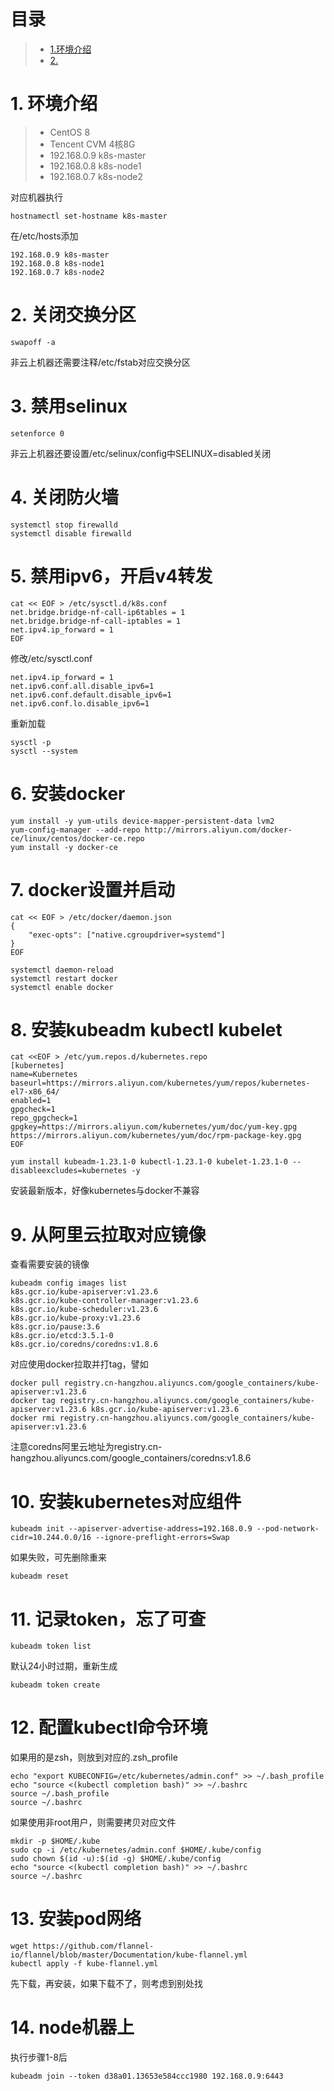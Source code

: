 # 目录
> * [1.环境介绍](#main-chapter-1)
> * [2.](#main-chapter-2)

# 1. 环境介绍
> * CentOS 8
> * Tencent CVM 4核8G
> * 192.168.0.9 k8s-master
> * 192.168.0.8 k8s-node1
> * 192.168.0.7 k8s-node2

对应机器执行
```
hostnamectl set-hostname k8s-master
```
在/etc/hosts添加
```
192.168.0.9 k8s-master
192.168.0.8 k8s-node1 
192.168.0.7 k8s-node2 
```

# 2. 关闭交换分区
```
swapoff -a
```
非云上机器还需要注释/etc/fstab对应交换分区

# 3. 禁用selinux
```
setenforce 0
```
非云上机器还要设置/etc/selinux/config中SELINUX=disabled关闭

# 4. 关闭防火墙
```
systemctl stop firewalld
systemctl disable firewalld
```
# 5. 禁用ipv6，开启v4转发
```
cat << EOF > /etc/sysctl.d/k8s.conf
net.bridge.bridge-nf-call-ip6tables = 1
net.bridge.bridge-nf-call-iptables = 1
net.ipv4.ip_forward = 1
EOF
```
修改/etc/sysctl.conf
```
net.ipv4.ip_forward = 1
net.ipv6.conf.all.disable_ipv6=1
net.ipv6.conf.default.disable_ipv6=1
net.ipv6.conf.lo.disable_ipv6=1
```
重新加载
```
sysctl -p
sysctl --system
```

# 6. 安装docker
```
yum install -y yum-utils device-mapper-persistent-data lvm2
yum-config-manager --add-repo http://mirrors.aliyun.com/docker-ce/linux/centos/docker-ce.repo
yum install -y docker-ce
```

# 7. docker设置并启动
```
cat << EOF > /etc/docker/daemon.json
{
    "exec-opts": ["native.cgroupdriver=systemd"]
}
EOF
```
```
systemctl daemon-reload
systemctl restart docker
systemctl enable docker
```

# 8. 安装kubeadm kubectl kubelet
```
cat <<EOF > /etc/yum.repos.d/kubernetes.repo
[kubernetes]
name=Kubernetes
baseurl=https://mirrors.aliyun.com/kubernetes/yum/repos/kubernetes-el7-x86_64/
enabled=1
gpgcheck=1
repo_gpgcheck=1
gpgkey=https://mirrors.aliyun.com/kubernetes/yum/doc/yum-key.gpg https://mirrors.aliyun.com/kubernetes/yum/doc/rpm-package-key.gpg
EOF
```
```
yum install kubeadm-1.23.1-0 kubectl-1.23.1-0 kubelet-1.23.1-0 --disableexcludes=kubernetes -y
```
安装最新版本，好像kubernetes与docker不兼容

# 9. 从阿里云拉取对应镜像
查看需要安装的镜像
```
kubeadm config images list
k8s.gcr.io/kube-apiserver:v1.23.6
k8s.gcr.io/kube-controller-manager:v1.23.6
k8s.gcr.io/kube-scheduler:v1.23.6
k8s.gcr.io/kube-proxy:v1.23.6
k8s.gcr.io/pause:3.6
k8s.gcr.io/etcd:3.5.1-0
k8s.gcr.io/coredns/coredns:v1.8.6
```
对应使用docker拉取并打tag，譬如
```
docker pull registry.cn-hangzhou.aliyuncs.com/google_containers/kube-apiserver:v1.23.6
docker tag registry.cn-hangzhou.aliyuncs.com/google_containers/kube-apiserver:v1.23.6 k8s.gcr.io/kube-apiserver:v1.23.6
docker rmi registry.cn-hangzhou.aliyuncs.com/google_containers/kube-apiserver:v1.23.6
```
注意coredns阿里云地址为registry.cn-hangzhou.aliyuncs.com/google_containers/coredns:v1.8.6

# 10. 安装kubernetes对应组件
```
kubeadm init --apiserver-advertise-address=192.168.0.9 --pod-network-cidr=10.244.0.0/16 --ignore-preflight-errors=Swap
```
如果失败，可先删除重来
```
kubeadm reset
```

# 11. 记录token，忘了可查
```
kubeadm token list
```
默认24小时过期，重新生成
```
kubeadm token create
```

# 12. 配置kubectl命令环境
如果用的是zsh，则放到对应的.zsh_profile
```
echo "export KUBECONFIG=/etc/kubernetes/admin.conf" >> ~/.bash_profile
echo "source <(kubectl completion bash)" >> ~/.bashrc
source ~/.bash_profile
source ~/.bashrc
```
如果使用非root用户，则需要拷贝对应文件
```
mkdir -p $HOME/.kube
sudo cp -i /etc/kubernetes/admin.conf $HOME/.kube/config
sudo chown $(id -u):$(id -g) $HOME/.kube/config
echo "source <(kubectl completion bash)" >> ~/.bashrc
source ~/.bashrc
```

# 13. 安装pod网络
```
wget https://github.com/flannel-io/flannel/blob/master/Documentation/kube-flannel.yml
kubectl apply -f kube-flannel.yml
```
先下载，再安装，如果下载不了，则考虑到别处找

# 14. node机器上
执行步骤1-8后
```
kubeadm join --token d38a01.13653e584ccc1980 192.168.0.9:6443
```
